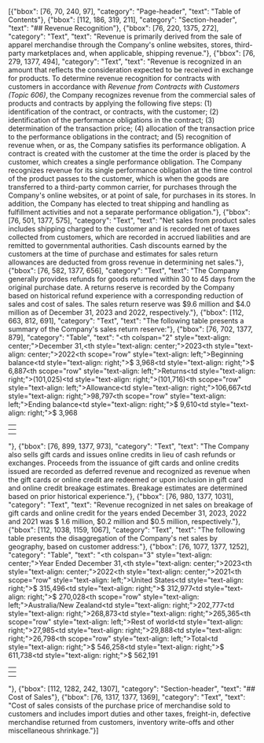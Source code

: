 [{"bbox": [76, 70, 240, 97], "category": "Page-header", "text": "Table of Contents"}, {"bbox": [112, 186, 319, 211], "category": "Section-header", "text": "## Revenue Recognition"}, {"bbox": [76, 220, 1375, 272], "category": "Text", "text": "Revenue is primarily derived from the sale of apparel merchandise through the Company's online websites, stores, third-party marketplaces and, when applicable, shipping revenue."}, {"bbox": [76, 279, 1377, 494], "category": "Text", "text": "Revenue is recognized in an amount that reflects the consideration expected to be received in exchange for products. To determine revenue recognition for contracts with customers in accordance with *Revenue from Contracts with Customers (Topic 606)*, the Company recognizes revenue from the commercial sales of products and contracts by applying the following five steps: (1) identification of the contract, or contracts, with the customer; (2) identification of the performance obligations in the contract; (3) determination of the transaction price; (4) allocation of the transaction price to the performance obligations in the contract; and (5) recognition of revenue when, or as, the Company satisfies its performance obligation. A contract is created with the customer at the time the order is placed by the customer, which creates a single performance obligation. The Company recognizes revenue for its single performance obligation at the time control of the product passes to the customer, which is when the goods are transferred to a third-party common carrier, for purchases through the Company's online websites, or at point of sale, for purchases in its stores. In addition, the Company has elected to treat shipping and handling as fulfillment activities and not a separate performance obligation."}, {"bbox": [76, 501, 1377, 575], "category": "Text", "text": "Net sales from product sales includes shipping charged to the customer and is recorded net of taxes collected from customers, which are recorded in accrued liabilities and are remitted to governmental authorities. Cash discounts earned by the customers at the time of purchase and estimates for sales return allowances are deducted from gross revenue in determining net sales."}, {"bbox": [76, 582, 1377, 656], "category": "Text", "text": "The Company generally provides refunds for goods returned within 30 to 45 days from the original purchase date. A returns reserve is recorded by the Company based on historical refund experience with a corresponding reduction of sales and cost of sales. The sales return reserve was $9.6 million and $4.0 million as of December 31, 2023 and 2022, respectively."}, {"bbox": [112, 663, 812, 691], "category": "Text", "text": "The following table presents a summary of the Company's sales return reserve:"}, {"bbox": [76, 702, 1377, 879], "category": "Table", "text": "<table><thead><tr><th></th><th colspan=\"2\" style=\"text-align: center;\">December 31,</th></tr><tr><th></th><th style=\"text-align: center;\">2023</th><th style=\"text-align: center;\">2022</th></tr></thead><tbody><tr><th scope=\"row\" style=\"text-align: left;\">Beginning balance</th><td style=\"text-align: right;\">$ 3,968</td><td style=\"text-align: right;\">$ 6,887</td></tr><tr><th scope=\"row\" style=\"text-align: left;\">Returns</th><td style=\"text-align: right;\">(101,025)</td><td style=\"text-align: right;\">(101,716)</td></tr><tr><th scope=\"row\" style=\"text-align: left;\">Allowance</th><td style=\"text-align: right;\">106,667</td><td style=\"text-align: right;\">98,797</td></tr><tr><th scope=\"row\" style=\"text-align: left;\">Ending balance</th><td style=\"text-align: right;\">$ 9,610</td><td style=\"text-align: right;\">$ 3,968</td></tr></tbody></table>"}, {"bbox": [76, 899, 1377, 973], "category": "Text", "text": "The Company also sells gift cards and issues online credits in lieu of cash refunds or exchanges. Proceeds from the issuance of gift cards and online credits issued are recorded as deferred revenue and recognized as revenue when the gift cards or online credit are redeemed or upon inclusion in gift card and online credit breakage estimates. Breakage estimates are determined based on prior historical experience."}, {"bbox": [76, 980, 1377, 1031], "category": "Text", "text": "Revenue recognized in net sales on breakage of gift cards and online credit for the years ended December 31, 2023, 2022 and 2021 was $ 1.6 million, $0.2 million and $0.5 million, respectively."}, {"bbox": [112, 1038, 1159, 1067], "category": "Text", "text": "The following table presents the disaggregation of the Company's net sales by geography, based on customer address:"}, {"bbox": [76, 1077, 1377, 1252], "category": "Table", "text": "<table><thead><tr><th></th><th colspan=\"3\" style=\"text-align: center;\">Year Ended December 31,</th></tr><tr><th></th><th style=\"text-align: center;\">2023</th><th style=\"text-align: center;\">2022</th><th style=\"text-align: center;\">2021</th></tr></thead><tbody><tr><th scope=\"row\" style=\"text-align: left;\">United States</th><td style=\"text-align: right;\">$ 315,496</td><td style=\"text-align: right;\">$ 312,977</td><td style=\"text-align: right;\">$ 270,028</td></tr><tr><th scope=\"row\" style=\"text-align: left;\">Australia/New Zealand</th><td style=\"text-align: right;\">202,777</td><td style=\"text-align: right;\">268,873</td><td style=\"text-align: right;\">265,365</td></tr><tr><th scope=\"row\" style=\"text-align: left;\">Rest of world</th><td style=\"text-align: right;\">27,985</td><td style=\"text-align: right;\">29,888</td><td style=\"text-align: right;\">26,798</td></tr><tr><th scope=\"row\" style=\"text-align: left;\">Total</th><td style=\"text-align: right;\">$ 546,258</td><td style=\"text-align: right;\">$ 611,738</td><td style=\"text-align: right;\">$ 562,191</td></tr></tbody></table>"}, {"bbox": [112, 1282, 242, 1307], "category": "Section-header", "text": "## Cost of Sales"}, {"bbox": [76, 1317, 1377, 1369], "category": "Text", "text": "Cost of sales consists of the purchase price of merchandise sold to customers and includes import duties and other taxes, freight-in, defective merchandise returned from customers, inventory write-offs and other miscellaneous shrinkage."}]